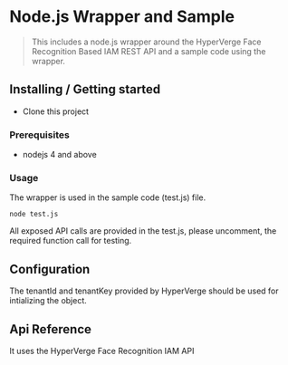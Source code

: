 # Node.js Wrapper and Sample
> This includes a node.js wrapper around the HyperVerge Face Recognition Based IAM REST API and a sample code using the wrapper.


## Installing / Getting started

- Clone this project 


### Prerequisites

- nodejs 4 and above

### Usage

The wrapper is used in the sample code (test.js) file.

	node test.js

All exposed API calls are provided in the test.js, please uncomment, the required function call for testing.

## Configuration

The tenantId and tenantKey provided by HyperVerge should be used for intializing the object.

## Api Reference
It uses the HyperVerge Face Recognition IAM API


